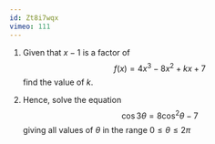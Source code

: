 ```yaml
---
id: Zt8i7wqx
vimeo: 111
---
```


 1. Given that $x - 1$ is a factor of
    $$
    f(x) = 4x^3 - 8x^2 + kx + 7
    $$
    find the value of $k$.

 1. Hence, solve the equation
    $$
    \cos 3 \theta = 8 \cos^2 \theta - 7
    $$
    giving all values of $\theta$ in the range $0 \leq \theta \leq 2\pi$
